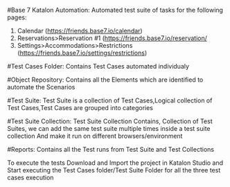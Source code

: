#Base 7 Katalon Automation:
Automated test suite of tasks for the following pages:
1. Calendar (https://friends.base7.io/calendar)
2. Reservations>Reservation #1 (https://friends.base7.io/reservation/
3. Settings>Accommodations>Restrictions (https://friends.base7.io/settings/restrictions)

#Test Cases Folder:
Contains Test Cases automated individualy

#Object Repository:
Contains all the Elements which are identified to automate the Scenarios  

#Test Suite: 
Test Suite is a collection of Test Cases,Logical collection of Test Cases,Test Cases are grouped into categories

#Test Suite Collection:
Test Suite Collection Contains, Collection of Test Suites, we can add the same test suite multiple times inside a test suite collection
And make it run on different browsers/environment

#Reports:
Contains all the Test runs from Test Suite and Test Collections


To execute the tests
 Download and Import the project in Katalon Studio and Start executing the Test Cases folder/Test Suite Folder for all the three test cases execution
